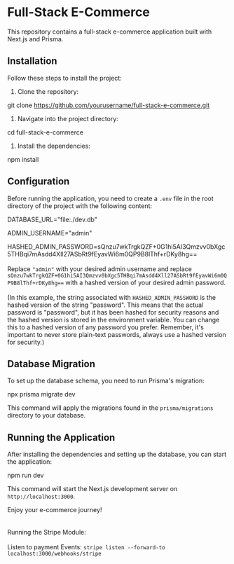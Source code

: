 # **Full-Stack E-Commerce**

This repository contains a full-stack e-commerce application built with Next.js and Prisma.

## **Installation**

Follow these steps to install the project:

1. Clone the repository:

git clone https://github.com/yourusername/full-stack-e-commerce.git

1. Navigate into the project directory:

cd full-stack-e-commerce

1. Install the dependencies:

npm install

## **Configuration**

Before running the application, you need to create a `.env` file in the root directory of the project with the following content:

DATABASE_URL="file:./dev.db"

ADMIN_USERNAME="admin"

HASHED_ADMIN_PASSWORD=sQnzu7wkTrgkQZF+0G1hi5AI3Qmzvv0bXgc5THBqi7mAsdd4Xll27ASbRt9fEyavWi6m0QP9B8lThf+rDKy8hg==\
\
Replace `"admin"` with your desired admin username and replace `sQnzu7wkTrgkQZF+0G1hi5AI3Qmzvv0bXgc5THBqi7mAsdd4Xll27ASbRt9fEyavWi6m0QP9B8lThf+rDKy8hg==` with a hashed version of your desired admin password.\
\
(In this example, the string associated with `HASHED_ADMIN_PASSWORD` is the hashed version of the string "password". This means that the actual password is "password", but it has been hashed for security reasons and the hashed version is stored in the environment variable. You can change this to a hashed version of any password you prefer. Remember, it's important to never store plain-text passwords, always use a hashed version for security.)

## **Database Migration**

To set up the database schema, you need to run Prisma's migration:

npx prisma migrate dev

This command will apply the migrations found in the `prisma/migrations` directory to your database.

## **Running the Application**

After installing the dependencies and setting up the database, you can start the application:

npm run dev

This command will start the Next.js development server on `http://localhost:3000`.

Enjoy your e-commerce journey!\
\
\
Running the Stripe Module: \
\
Listen to payment Events: `stripe listen --forward-to localhost:3000/webhooks/stripe `
